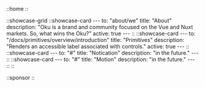 ::home
::


::showcase-grid
    ::showcase-card
    ---
    to: "about/we"
    title: "About"
    description: "Oku is a brand and community focused on the Vue and Nuxt markets. So, what wins the Oku?"
    active: true
    ---
    ::
    ::showcase-card
    ---
    to: "/docs/primitives/overview/introduction"
    title: "Primitives"
    description: "Renders an accessible label associated with controls."
    active: true
    ---
    ::
    ::showcase-card
    ---
    to: "#"
    title: "Notication"
    description: "in the future."
    ---
    ::
    ::showcase-card
    ---
    to: "#"
    title: "Motion"
    description: "in the future."
    ---
    ::
::


::sponsor
::
